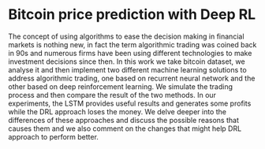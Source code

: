 # Bitcoin price prediction with Deep RL

The concept of using algorithms to ease the decision making in financial markets is nothing new, in fact the term algorithmic trading was coined back in 90s and numerous firms have been using different technologies to make investment decisions since then. In this work we take bitcoin dataset, we analyse it and then implement two different machine learning solutions to address algorithmic trading, one based on recurrent neural network and the other based on deep reinforcement learning. We simulate the trading process and then compare the result of the two methods. In our experiments, the LSTM provides useful results and generates some profits while the DRL approach loses the money. We delve deeper into the differences of these approaches and discuss the possible reasons that causes them and we also comment on the changes that might help DRL approach to perform better.
